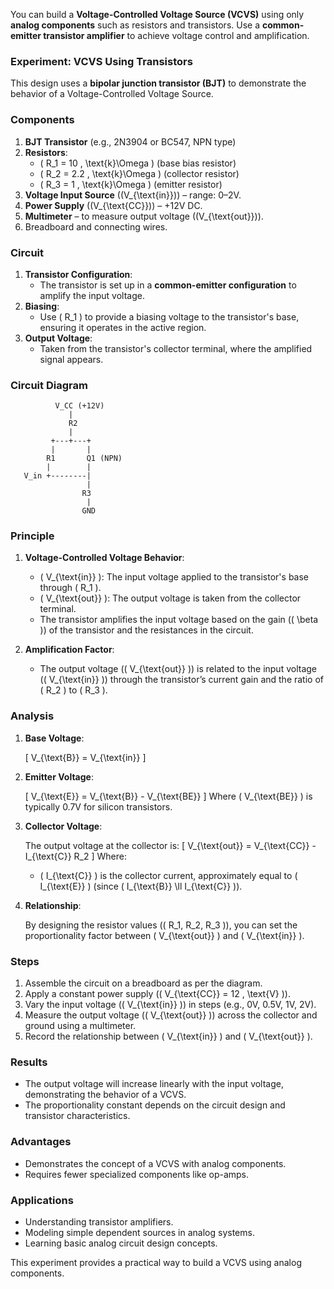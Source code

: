 You can build a **Voltage-Controlled Voltage Source (VCVS)** using only **analog components** such as resistors and transistors. Use a **common-emitter transistor amplifier** to achieve voltage control and amplification.

### **Experiment: VCVS Using Transistors**

This design uses a **bipolar junction transistor (BJT)** to demonstrate the behavior of a Voltage-Controlled Voltage Source.

### **Components**

1. **BJT Transistor** (e.g., 2N3904 or BC547, NPN type)
2. **Resistors**:
   - \( R_1 = 10 \, \text{k}\Omega \) (base bias resistor)
   - \( R_2 = 2.2 \, \text{k}\Omega \) (collector resistor)
   - \( R_3 = 1 \, \text{k}\Omega \) (emitter resistor)
3. **Voltage Input Source** (\(V_{\text{in}}\)) – range: 0–2V.
4. **Power Supply** (\(V_{\text{CC}}\)) – +12V DC.
5. **Multimeter** – to measure output voltage (\(V_{\text{out}}\)).
6. Breadboard and connecting wires.

### **Circuit**

1. **Transistor Configuration**:
   - The transistor is set up in a **common-emitter configuration** to amplify the input voltage.
2. **Biasing**:
   - Use \( R_1 \) to provide a biasing voltage to the transistor's base, ensuring it operates in the active region.
3. **Output Voltage**:
   - Taken from the transistor's collector terminal, where the amplified signal appears.

### **Circuit Diagram**
```
          V_CC (+12V)
             |
             R2
             |
         +---+---+
         |       |
        R1       Q1 (NPN)
        |        |
   V_in +--------|
                 |
                R3
                 |
                GND
```

### **Principle**
1. **Voltage-Controlled Voltage Behavior**:
   - \( V_{\text{in}} \): The input voltage applied to the transistor's base through \( R_1 \).
   - \( V_{\text{out}} \): The output voltage is taken from the collector terminal.
   - The transistor amplifies the input voltage based on the gain (\( \beta \)) of the transistor and the resistances in the circuit.

2. **Amplification Factor**:
   - The output voltage (\( V_{\text{out}} \)) is related to the input voltage (\( V_{\text{in}} \)) through the transistor’s current gain and the ratio of \( R_2 \) to \( R_3 \).

### **Analysis**

1. **Base Voltage**:

   \[
   V_{\text{B}} = V_{\text{in}}
   \]

2. **Emitter Voltage**:

   \[
   V_{\text{E}} = V_{\text{B}} - V_{\text{BE}}
   \]
   Where \( V_{\text{BE}} \) is typically 0.7V for silicon transistors.

3. **Collector Voltage**:

   The output voltage at the collector is:
   \[
   V_{\text{out}} = V_{\text{CC}} - I_{\text{C}} R_2
   \]
   Where:
   - \( I_{\text{C}} \) is the collector current, approximately equal to \( I_{\text{E}} \) (since \( I_{\text{B}} \ll I_{\text{C}} \)).

4. **Relationship**:

   By designing the resistor values (\( R_1, R_2, R_3 \)), you can set the proportionality factor between \( V_{\text{out}} \) and \( V_{\text{in}} \).

### **Steps**

1. Assemble the circuit on a breadboard as per the diagram.
2. Apply a constant power supply (\( V_{\text{CC}} = 12 \, \text{V} \)).
3. Vary the input voltage (\( V_{\text{in}} \)) in steps (e.g., 0V, 0.5V, 1V, 2V).
4. Measure the output voltage (\( V_{\text{out}} \)) across the collector and ground using a multimeter.
5. Record the relationship between \( V_{\text{in}} \) and \( V_{\text{out}} \).

### **Results**

- The output voltage will increase linearly with the input voltage, demonstrating the behavior of a VCVS.
- The proportionality constant depends on the circuit design and transistor characteristics.

### **Advantages**

- Demonstrates the concept of a VCVS with analog components.
- Requires fewer specialized components like op-amps.

### **Applications**

- Understanding transistor amplifiers.
- Modeling simple dependent sources in analog systems.
- Learning basic analog circuit design concepts.

This experiment provides a practical way to build a VCVS using analog components.
